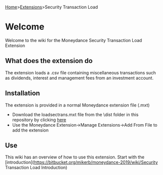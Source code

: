 [Home](https://bitbucket.org/mikerb/moneydance-2019/wiki/Home)>[Extensions](https://bitbucket.org/mikerb/moneydance-2019/wiki/Extensions)>Security Transaction Load

# Welcome

Welcome to the wiki for the Moneydance Security Transaction Load Extension

## What does the extension do

The extension loads a .csv file containing miscellaneous transactions such as dividends, interest and management fees from an investment account.

## Installation

The extension is provided in a normal Moneydance extension file (.mxt)

* Download the loadsectrans.mxt file from the \dist folder in this repository by clicking  [here](https://bitbucket.org/mikerb/moneydance-2019/src/84040c9da361162fae576001fa69f79a98963635/dist?at=2003)
* Use the Moneydance Extension->Manage Extensions->Add From File to add the extension
 

## Use

This wiki has an overview of how to use this extension. Start with the [introduction](https://bitbucket.org/mikerb/moneydance-2019/wiki/Security Transaction Load Introduction)